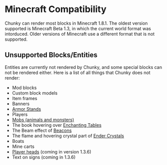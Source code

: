 Minecraft Compatibility
=======================

Chunky can render most blocks in Minecraft 1.8.1. The oldest version supported
is Minecraft Beta 1.3, in which the current world format was intorduced.  Older
versions of Minecraft use a different format that is not supported.

Unsupported Blocks/Entities
---------------------------

Entities are currently not rendered by Chunky, and some special blocks can not
be rendered either. Here is a list of all things that Chunky does not render:

* Mod blocks
* Custom block models
* Item frames
* Banners
* [Armor Stands](http://minecraft.gamepedia.com/Armor_stand)
* Players
* [Mobs (animals and monsters)](http://minecraft.gamepedia.com/Mobs)
* The book hovering over [Enchanting Tables](http://minecraft.gamepedia.com/Enchanting_table)
* The Beam effect of [Beacons](http://minecraft.gamepedia.com/Beacon)
* The flame and hovering crystal part of [Ender Crystals](http://minecraft.gamepedia.com/Ender_crystal)
* Boats
* Mine carts
* [Player heads](http://minecraft.gamepedia.com/Player_head) (coming in version 1.3.6)
* Text on signs (coming in 1.3.6)
